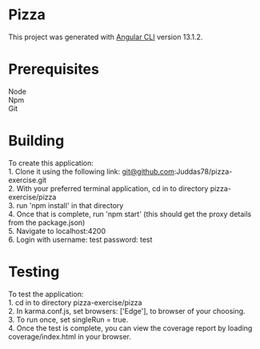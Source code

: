 # Pizza

This project was generated with [Angular CLI](https://github.com/angular/angular-cli) version 13.1.2.

# Prerequisites
Node <br />
Npm  <br />
Git <br />


# Building

To create this application: <br />
    1. Clone it using the following link: git@github.com:Juddas78/pizza-exercise.git <br />
    2. With your preferred terminal application, cd in to directory pizza-exercise/pizza <br />
    3. run 'npm install' in that directory <br />
    4. Once that is complete, run 'npm start' (this should get the proxy details from the package.json) <br />
    5. Navigate to localhost:4200 <br />
    6. Login with username: test password: test <br />

# Testing 

To test the application: <br />
    1. cd in to directory pizza-exercise/pizza <br />
    2. In karma.conf.js, set browsers: ['Edge'], to browser of your choosing.<br />
    3. To run once, set singleRun = true. <br />
    4. Once the test is complete, you can view the coverage report by loading coverage/index.html in your browser.<br />